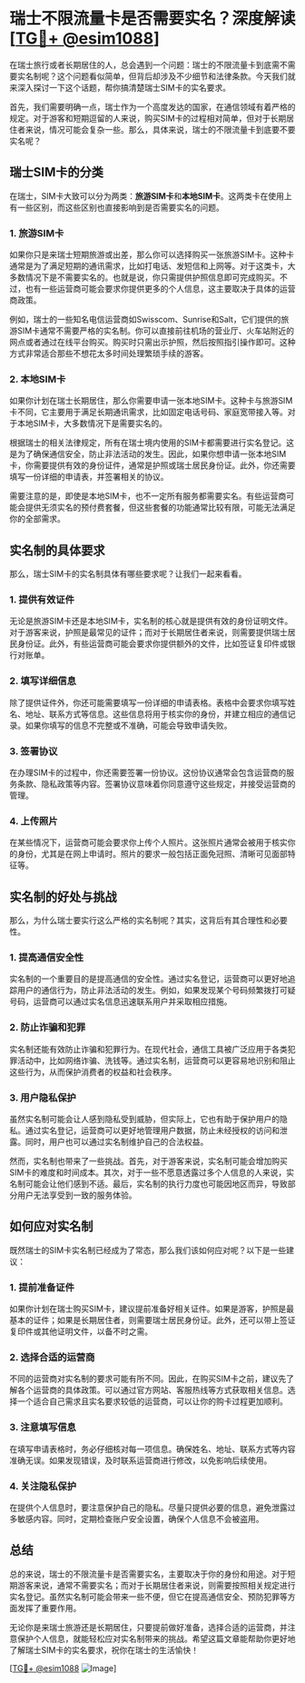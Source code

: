 # 瑞士不限流量卡是否需要实名？深度解读[[TG💪+ @esim1088](https://t.me/s/esim1088)]

在瑞士旅行或者长期居住的人，总会遇到一个问题：瑞士的不限流量卡到底需不需要实名制呢？这个问题看似简单，但背后却涉及不少细节和法律条款。今天我们就来深入探讨一下这个话题，帮你搞清楚瑞士SIM卡的实名要求。

首先，我们需要明确一点，瑞士作为一个高度发达的国家，在通信领域有着严格的规定。对于游客和短期逗留的人来说，购买SIM卡的过程相对简单，但对于长期居住者来说，情况可能会复杂一些。那么，具体来说，瑞士的不限流量卡到底要不要实名呢？

## 瑞士SIM卡的分类

在瑞士，SIM卡大致可以分为两类：**旅游SIM卡**和**本地SIM卡**。这两类卡在使用上有一些区别，而这些区别也直接影响到是否需要实名的问题。

### 1. 旅游SIM卡

如果你只是来瑞士短期旅游或出差，那么你可以选择购买一张旅游SIM卡。这种卡通常是为了满足短期的通讯需求，比如打电话、发短信和上网等。对于这类卡，大多数情况下是不需要实名的。也就是说，你只需提供护照信息即可完成购买。不过，也有一些运营商可能会要求你提供更多的个人信息，这主要取决于具体的运营商政策。

例如，瑞士的一些知名电信运营商如Swisscom、Sunrise和Salt，它们提供的旅游SIM卡通常不需要严格的实名制。你可以直接前往机场的营业厅、火车站附近的网点或者通过在线平台购买。购买时只需出示护照，然后按照指引操作即可。这种方式非常适合那些不想花太多时间处理繁琐手续的游客。

### 2. 本地SIM卡

如果你计划在瑞士长期居住，那么你需要申请一张本地SIM卡。这种卡与旅游SIM卡不同，它主要用于满足长期通讯需求，比如固定电话号码、家庭宽带接入等。对于本地SIM卡，大多数情况下是需要实名的。

根据瑞士的相关法律规定，所有在瑞士境内使用的SIM卡都需要进行实名登记。这是为了确保通信安全，防止非法活动的发生。因此，如果你想申请一张本地SIM卡，你需要提供有效的身份证件，通常是护照或瑞士居民身份证。此外，你还需要填写一份详细的申请表，并签署相关的协议。

需要注意的是，即使是本地SIM卡，也不一定所有服务都需要实名。有些运营商可能会提供无须实名的预付费套餐，但这些套餐的功能通常比较有限，可能无法满足你的全部需求。

## 实名制的具体要求

那么，瑞士SIM卡的实名制具体有哪些要求呢？让我们一起来看看。

### 1. 提供有效证件

无论是旅游SIM卡还是本地SIM卡，实名制的核心就是提供有效的身份证明文件。对于游客来说，护照是最常见的证件；而对于长期居住者来说，则需要提供瑞士居民身份证。此外，有些运营商可能会要求你提供额外的文件，比如签证复印件或银行对账单。

### 2. 填写详细信息

除了提供证件外，你还可能需要填写一份详细的申请表格。表格中会要求你填写姓名、地址、联系方式等信息。这些信息将用于核实你的身份，并建立相应的通信记录。如果你填写的信息不完整或不准确，可能会导致申请失败。

### 3. 签署协议

在办理SIM卡的过程中，你还需要签署一份协议。这份协议通常会包含运营商的服务条款、隐私政策等内容。签署协议意味着你同意遵守这些规定，并接受运营商的管理。

### 4. 上传照片

在某些情况下，运营商可能会要求你上传个人照片。这张照片通常会被用于核实你的身份，尤其是在网上申请时。照片的要求一般包括正面免冠照、清晰可见面部特征等。

## 实名制的好处与挑战

那么，为什么瑞士要实行这么严格的实名制呢？其实，这背后有其合理性和必要性。

### 1. 提高通信安全性

实名制的一个重要目的是提高通信的安全性。通过实名登记，运营商可以更好地追踪用户的通信行为，防止非法活动的发生。例如，如果发现某个号码频繁拨打可疑号码，运营商可以通过实名信息迅速联系用户并采取相应措施。

### 2. 防止诈骗和犯罪

实名制还能有效防止诈骗和犯罪行为。在现代社会，通信工具被广泛应用于各类犯罪活动中，比如网络诈骗、洗钱等。通过实名制，运营商可以更容易地识别和阻止这些行为，从而保护消费者的权益和社会秩序。

### 3. 用户隐私保护

虽然实名制可能会让人感到隐私受到威胁，但实际上，它也有助于保护用户的隐私。通过实名登记，运营商可以更好地管理用户数据，防止未经授权的访问和泄露。同时，用户也可以通过实名制维护自己的合法权益。

然而，实名制也带来了一些挑战。首先，对于游客来说，实名制可能会增加购买SIM卡的难度和时间成本。其次，对于一些不愿意透露过多个人信息的人来说，实名制可能会让他们感到不适。最后，实名制的执行力度也可能因地区而异，导致部分用户无法享受到一致的服务体验。

## 如何应对实名制

既然瑞士的SIM卡实名制已经成为了常态，那么我们该如何应对呢？以下是一些建议：

### 1. 提前准备证件

如果你计划在瑞士购买SIM卡，建议提前准备好相关证件。如果是游客，护照是最基本的证件；如果是长期居住者，则需要瑞士居民身份证。此外，还可以带上签证复印件或其他证明文件，以备不时之需。

### 2. 选择合适的运营商

不同的运营商对实名制的要求可能有所不同。因此，在购买SIM卡之前，建议先了解各个运营商的具体政策。可以通过官方网站、客服热线等方式获取相关信息。选择一个适合自己需求且实名要求较低的运营商，可以让你的购卡过程更加顺利。

### 3. 注意填写信息

在填写申请表格时，务必仔细核对每一项信息。确保姓名、地址、联系方式等内容准确无误。如果发现错误，及时联系运营商进行修改，以免影响后续使用。

### 4. 关注隐私保护

在提供个人信息时，要注意保护自己的隐私。尽量只提供必要的信息，避免泄露过多敏感内容。同时，定期检查账户安全设置，确保个人信息不会被盗用。

## 总结

总的来说，瑞士的不限流量卡是否需要实名，主要取决于你的身份和用途。对于短期游客来说，通常不需要实名；而对于长期居住者来说，则需要按照相关规定进行实名登记。虽然实名制可能会带来一些不便，但它在提高通信安全、预防犯罪等方面发挥了重要作用。

无论你是来瑞士旅游还是长期居住，只要提前做好准备，选择合适的运营商，并注意保护个人信息，就能轻松应对实名制带来的挑战。希望这篇文章能帮助你更好地了解瑞士SIM卡的实名要求，祝你在瑞士的生活愉快！

[[TG💪+ @esim1088](https://t.me/s/esim1088) ![Image](https://i.postimg.cc/4NQfJmqS/Snipaste-2025-05-13-00-14-12.png)]